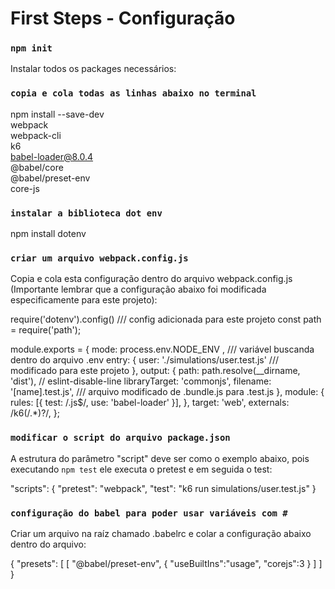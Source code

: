 # First Steps - Configuração


### `npm init`

Instalar todos os packages necessários:

### `copia e cola todas as linhas abaixo no terminal`
npm install --save-dev \
webpack \
webpack-cli \
k6 \
babel-loader@8.0.4 \
@babel/core \
@babel/preset-env \
core-js

### `instalar a biblioteca dot env`
npm install dotenv

### `criar um arquivo webpack.config.js`

Copia e cola esta configuração dentro do arquivo webpack.config.js (Importante lembrar que a configuração abaixo foi modificada especificamente para este projeto):

require('dotenv').config()                      /// config adicionada para este projeto
const path = require('path');

module.exports = {
  mode: process.env.NODE_ENV ,                  /// variável buscanda dentro do arquivo .env
  entry: {
    user: './simulations/user.test.js'          /// modificado para este projeto
  },
  output: {
    path: path.resolve(__dirname, 'dist'),      // eslint-disable-line
    libraryTarget: 'commonjs',
    filename: '[name].test.js',                 /// arquivo modificado de .bundle.js para .test.js
  },
  module: {
    rules: [{ test: /\.js$/, use: 'babel-loader' }],
  },
  target: 'web',
  externals: /k6(\/.*)?/,
};

### `modificar o script do arquivo package.json`
A estrutura do parâmetro "script" deve ser como o exemplo abaixo, pois executando `npm test` ele executa o pretest e em seguida o test:

  "scripts": {
    "pretest": "webpack",
    "test": "k6 run simulations/user.test.js"
  }

  ### `configuração do babel para poder usar variáveis com # `
  Criar um arquivo na raíz chamado .babelrc e colar a configuração abaixo dentro do arquivo:

  {
    "presets": [
        [
            "@babel/preset-env",
            {
                "useBuiltIns":"usage",
                "corejs":3
            }
        ]
    ]
}